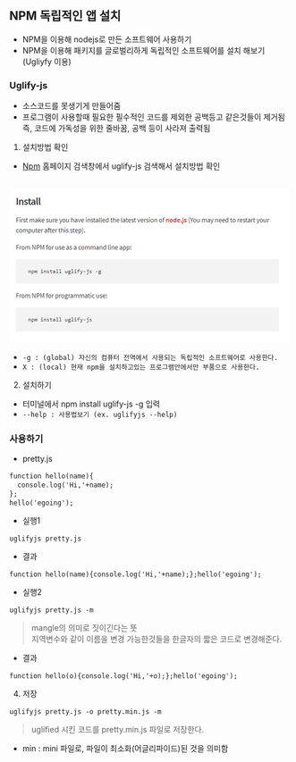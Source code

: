 ## NPM 독립적인 앱 설치
- NPM을 이용해 nodejs로 만든 소프트웨어 사용하기
- NPM을 이용해 패키지를 글로벌리하게 독립적인 소프트웨어를 설치 해보기 (Ugliyfy 이용)

### Uglify-js
- 소스코드를 못생기게 만들어줌
- 프로그램이 사용할때 필요한 필수적인 코드를 제외한 공백등고 같은것들이 제거됨<br/>즉, 코드에 가독성을 위한 줄바꿈, 공백 등이 사라져 출력됨

1. 설치방법 확인
- [Npm](https://www.npmjs.com/) 홈페이지 검색창에서 uglify-js 검색해서 설치방법 확인

<br/>![uglify](img/node08.png)<br/>
- `-g : (global) 자신의 컴퓨터 전역에서 사용되는 독립적인 소프트웨어로 사용한다.`
- `X : (local) 현재 npm을 설치하고있는 프로그램안에서만 부품으로 사용한다.`

2. 설치하기
- 터미널에서 npm install uglify-js -g 입력
- `--help : 사용법보기 (ex. uglifyjs --help)`


### 사용하기
- pretty.js
```
function hello(name){
  console.log('Hi,'+name);
};
hello('egoing');
```
- 실행1
```
uglifyjs pretty.js
```
- 결과
```
function hello(name){console.log('Hi,'+name);};hello('egoing');
```
- 실행2
```
uglifyjs pretty.js -m
```
> mangle의 의미로 짓이긴다는 뜻<br/>지역변수와 같이 이름을 변경 가능한것들을 한글자의 짧은 코드로 변경해준다.
- 결과
```
function hello(o){console.log('Hi,'+o);};hello('egoing');
```

4. 저장
```
uglifyjs pretty.js -o pretty.min.js -m
```
> uglified 시킨 코드를 pretty.min.js 파일로 저장한다.
- min : mini 파일로, 파일이 최소화(어글리파이드)된 것을 의미함
